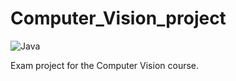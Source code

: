 # Computer_Vision_project
![Java](https://img.shields.io/badge/java-%23ED8B00.svg?style=for-the-badge&logo=java&logoColor=white)

Exam project for the Computer Vision course.
